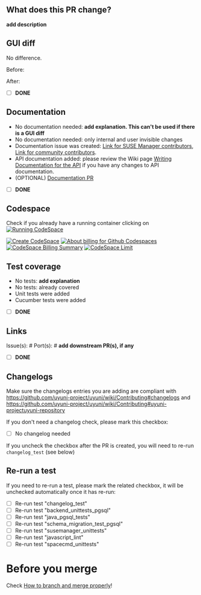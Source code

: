 ## What does this PR change?

**add description**

## GUI diff

No difference.

Before:

After:

- [ ] **DONE**

## Documentation
- No documentation needed: **add explanation. This can't be used if there is a GUI diff**
- No documentation needed: only internal and user invisible changes
- Documentation issue was created: [Link for SUSE Manager contributors](https://github.com/SUSE/spacewalk/issues/new?template=ISSUE_TEMPLATE_DOCUMENTATION.md&labels=documentation&projects=SUSE/spacewalk/31), [Link for community contributors](https://github.com/uyuni-project/uyuni-docs/issues/new).
- API documentation added: please review the Wiki page [Writing Documentation for the API](https://github.com/uyuni-project/uyuni/wiki/Writing-documentation-for-the-API) if you have any changes to API documentation.
- (OPTIONAL) [Documentation PR](https://github.com/uyuni-project/uyuni-docs/pulls)

- [ ] **DONE**

## Codespace
<!-- Button to create CodeSpace -->

Check if you already have a running container clicking on [![Running CodeSpace](https://badgen.net/badge/Running/CodeSpace/green)](https://github.com/codespaces) 

[![Create CodeSpace](https://img.shields.io/badge/Create-CodeSpace-blue.svg)](https://codespaces.new/mbussolotto/uyuni)  [![About billing for Github Codespaces](https://badgen.net/badge/CodeSpace/Price)](https://docs.github.com/en/billing/managing-billing-for-github-codespaces/about-billing-for-github-codespaces) [![CodeSpace Billing Summary](https://badgen.net/badge/CodeSpace/Billing%20Summary)](https://github.com/settings/billing/summary) [![CodeSpace Limit](https://badgen.net/badge/CodeSpace/Spending%20Limit)](https://github.com/settings/billing/spending_limit)

## Test coverage
- No tests: **add explanation**
- No tests: already covered
- Unit tests were added
- Cucumber tests were added

- [ ] **DONE**

## Links

Issue(s): #
Port(s): # **add downstream PR(s), if any**

- [ ] **DONE**

## Changelogs

Make sure the changelogs entries you are adding are compliant with https://github.com/uyuni-project/uyuni/wiki/Contributing#changelogs and https://github.com/uyuni-project/uyuni/wiki/Contributing#uyuni-projectuyuni-repository

If you don't need a changelog check, please mark this checkbox:

- [ ] No changelog needed

If you uncheck the checkbox after the PR is created, you will need to re-run `changelog_test` (see below)

## Re-run a test

If you need to re-run a test, please mark the related checkbox, it will be unchecked automatically once it has re-run:

- [ ] Re-run test "changelog_test"
- [ ] Re-run test "backend_unittests_pgsql"
- [ ] Re-run test "java_pgsql_tests"
- [ ] Re-run test "schema_migration_test_pgsql"
- [ ] Re-run test "susemanager_unittests"
- [ ] Re-run test "javascript_lint"
- [ ] Re-run test "spacecmd_unittests"

# Before you merge

Check [How to branch and merge properly](https://github.com/uyuni-project/uyuni/wiki/How-to-branch-and-merge-properly)!
